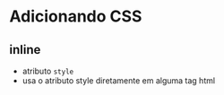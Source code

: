 # Adicionando CSS

## inline

* atributo `style`
* usa o atributo style diretamente em alguma tag html

## <style>

* tag html que irá conter o css
* abre a tag dentro da tag head, e seleciona através do seletores as tags que deseja editar
  
## <link>

* arquivo css externo, porém dentro do documento HTML na tag `<head>`
* RECOMENDADO, BOAS PRÁTICAS
  
## @import

* arquivo css externo, porém dentro do documento CSS
